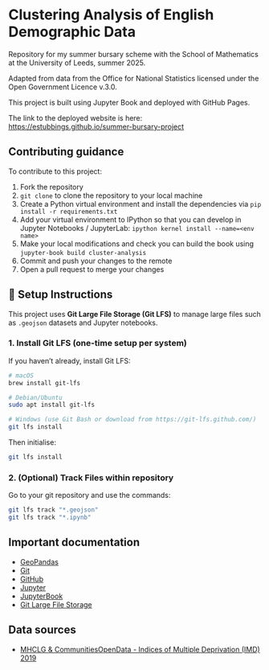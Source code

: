 # Clustering Analysis of English Demographic Data

Repository for my summer bursary scheme with the School of Mathematics at the University of Leeds, summer 2025. 

Adapted from data from the Office for National Statistics licensed under the Open Government Licence v.3.0.

This project is built using Jupyter Book and deployed with GitHub Pages.

The link to the deployed website is here: https://estubbings.github.io/summer-bursary-project 


## Contributing guidance

To contribute to this project:

1. Fork the repository
2. `git clone` to clone the repository to your local machine
3. Create a Python virtual environment and install the dependencies via `pip install -r requirements.txt`
4. Add your virtual environment to IPython so that you can develop in Jupyter Notebooks / JupyterLab: `ipython kernel install --name=<env name>`
5. Make your local modifications and check you can build the book using `jupyter-book build cluster-analysis`
6. Commit and push your changes to the remote
7. Open a pull request to merge your changes


## 🚀 Setup Instructions

This project uses **Git Large File Storage (Git LFS)** to manage large files such as `.geojson` datasets and Jupyter notebooks.

### 1. Install Git LFS (one-time setup per system)

If you haven’t already, install Git LFS:

```bash
# macOS
brew install git-lfs

# Debian/Ubuntu
sudo apt install git-lfs

# Windows (use Git Bash or download from https://git-lfs.github.com/)
git lfs install
```

Then initialise:
```bash
git lfs install
```

### 2. (Optional) Track Files within repository

Go to your git repository and use the commands:
``` bash
git lfs track "*.geojson"
git lfs track "*.ipynb"
```





## Important documentation

- [GeoPandas](https://geopandas.org/)
- [Git](https://git-scm.com/)
- [GitHub](https://docs.github.com/en/get-started)
- [Jupyter](https://docs.jupyter.org/)
- [JupyterBook](https://jupyterbook.org/)
- [Git Large File Storage](https://docs.github.com/en/repositories/working-with-files/managing-large-files/about-git-large-file-storage#) 



## Data sources
- [MHCLG & CommunitiesOpenData - Indices of Multiple Deprivation (IMD) 2019](https://communitiesopendata-communities.hub.arcgis.com/search?q=IMD)

